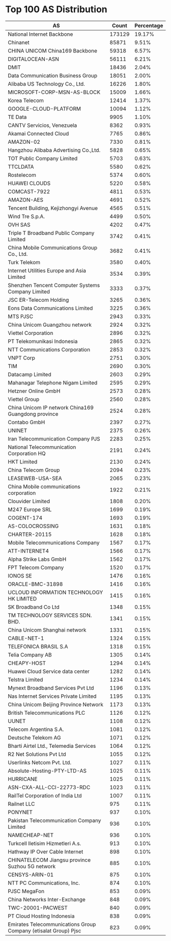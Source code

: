 # Top 100 AS Distribution
| AS | Count | Percentage |
|----|----|----|
| National Internet Backbone | 173129 | 19.17% |
| Chinanet | 85871 | 9.51% |
| CHINA UNICOM China169 Backbone | 59318 | 6.57% |
| DIGITALOCEAN-ASN | 56111 | 6.21% |
| DMIT | 18436 | 2.04% |
| Data Communication Business Group | 18051 | 2.00% |
| Alibaba US Technology Co., Ltd. | 16226 | 1.80% |
| MICROSOFT-CORP-MSN-AS-BLOCK | 15009 | 1.66% |
| Korea Telecom | 12414 | 1.37% |
| GOOGLE-CLOUD-PLATFORM | 10094 | 1.12% |
| TE Data | 9905 | 1.10% |
| CANTV Servicios, Venezuela | 8362 | 0.93% |
| Akamai Connected Cloud | 7765 | 0.86% |
| AMAZON-02 | 7330 | 0.81% |
| Hangzhou Alibaba Advertising Co.,Ltd. | 5828 | 0.65% |
| TOT Public Company Limited | 5703 | 0.63% |
| TTCLDATA | 5580 | 0.62% |
| Rostelecom | 5374 | 0.60% |
| HUAWEI CLOUDS | 5220 | 0.58% |
| COMCAST-7922 | 4811 | 0.53% |
| AMAZON-AES | 4691 | 0.52% |
| Tencent Building, Kejizhongyi Avenue | 4565 | 0.51% |
| Wind Tre S.p.A. | 4499 | 0.50% |
| OVH SAS | 4202 | 0.47% |
| Triple T Broadband Public Company Limited | 3742 | 0.41% |
| China Mobile Communications Group Co., Ltd. | 3682 | 0.41% |
| Turk Telekom | 3580 | 0.40% |
| Internet Utilities Europe and Asia Limited | 3534 | 0.39% |
| Shenzhen Tencent Computer Systems Company Limited | 3333 | 0.37% |
| JSC ER-Telecom Holding | 3265 | 0.36% |
| Eons Data Communications Limited | 3225 | 0.36% |
| MTS PJSC | 2943 | 0.33% |
| China Unicom Guangzhou network | 2924 | 0.32% |
| Viettel Corporation | 2896 | 0.32% |
| PT Telekomunikasi Indonesia | 2865 | 0.32% |
| NTT Communications Corporation | 2853 | 0.32% |
| VNPT Corp | 2751 | 0.30% |
| TIM | 2690 | 0.30% |
| Datacamp Limited | 2603 | 0.29% |
| Mahanagar Telephone Nigam Limited | 2595 | 0.29% |
| Hetzner Online GmbH | 2573 | 0.28% |
| Viettel Group | 2560 | 0.28% |
| China Unicom IP network China169 Guangdong province | 2524 | 0.28% |
| Contabo GmbH | 2397 | 0.27% |
| UNINET | 2375 | 0.26% |
| Iran Telecommunication Company PJS | 2283 | 0.25% |
| National Telecommunication Corporation HQ | 2191 | 0.24% |
| HKT Limited | 2130 | 0.24% |
| China Telecom Group | 2094 | 0.23% |
| LEASEWEB-USA-SEA | 2065 | 0.23% |
| China Mobile communications corporation | 1922 | 0.21% |
| Clouvider Limited | 1808 | 0.20% |
| M247 Europe SRL | 1699 | 0.19% |
| COGENT-174 | 1693 | 0.19% |
| AS-COLOCROSSING | 1631 | 0.18% |
| CHARTER-20115 | 1628 | 0.18% |
| Mobile Telecommunications Company | 1567 | 0.17% |
| ATT-INTERNET4 | 1566 | 0.17% |
| Alpha Strike Labs GmbH | 1562 | 0.17% |
| FPT Telecom Company | 1520 | 0.17% |
| IONOS SE | 1476 | 0.16% |
| ORACLE-BMC-31898 | 1416 | 0.16% |
| UCLOUD INFORMATION TECHNOLOGY HK LIMITED | 1415 | 0.16% |
| SK Broadband Co Ltd | 1348 | 0.15% |
| TM TECHNOLOGY SERVICES SDN. BHD. | 1341 | 0.15% |
| China Unicom Shanghai network | 1331 | 0.15% |
| CABLE-NET-1 | 1324 | 0.15% |
| TELEFONICA BRASIL S.A | 1318 | 0.15% |
| Telia Company AB | 1305 | 0.14% |
| CHEAPY-HOST | 1294 | 0.14% |
| Huawei Cloud Service data center | 1282 | 0.14% |
| Telstra Limited | 1234 | 0.14% |
| Mynext Broadband Services Pvt Ltd | 1196 | 0.13% |
| Nas Internet Services Private Limited | 1195 | 0.13% |
| China Unicom Beijing Province Network | 1173 | 0.13% |
| British Telecommunications PLC | 1126 | 0.12% |
| UUNET | 1108 | 0.12% |
| Telecom Argentina S.A. | 1081 | 0.12% |
| Deutsche Telekom AG | 1071 | 0.12% |
| Bharti Airtel Ltd., Telemedia Services | 1064 | 0.12% |
| R2 Net Solutions Pvt Ltd | 1055 | 0.12% |
| Userlinks Netcom Pvt. Ltd. | 1027 | 0.11% |
| Absolute-Hosting-PTY-LTD-AS | 1025 | 0.11% |
| HURRICANE | 1025 | 0.11% |
| ASN-CXA-ALL-CCI-22773-RDC | 1023 | 0.11% |
| RailTel Corporation of India Ltd | 1007 | 0.11% |
| Railnet LLC | 975 | 0.11% |
| PONYNET | 937 | 0.10% |
| Pakistan Telecommunication Company Limited | 936 | 0.10% |
| NAMECHEAP-NET | 936 | 0.10% |
| Turkcell Iletisim Hizmetleri A.s. | 913 | 0.10% |
| Hathway IP Over Cable Internet | 898 | 0.10% |
| CHINATELECOM Jiangsu province Suzhou 5G network | 885 | 0.10% |
| CENSYS-ARIN-01 | 875 | 0.10% |
| NTT PC Communications, Inc. | 874 | 0.10% |
| PJSC MegaFon | 853 | 0.09% |
| China Networks Inter-Exchange | 848 | 0.09% |
| TWC-20001-PACWEST | 840 | 0.09% |
| PT Cloud Hosting Indonesia | 838 | 0.09% |
| Emirates Telecommunications Group Company (etisalat Group) Pjsc | 823 | 0.09% |
